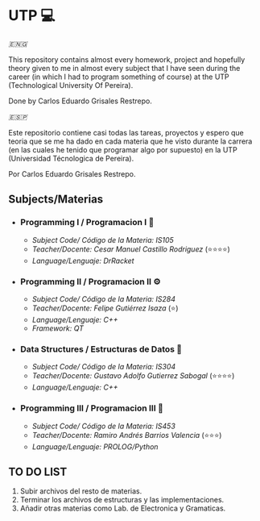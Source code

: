 # **UTP 💻**



*🇪🇳🇬*

This repository contains almost every homework, project and hopefully theory given to me in almost every subject that I have seen during the career (in which I had to program something of course) at the UTP (Technological University Of Pereira).

Done by Carlos Eduardo Grisales Restrepo.

*🇪​​​​​🇸​​​​​🇵​​​​​*

Este repositorio contiene casi todas las tareas, proyectos y espero que teoria que se me ha dado en cada materia que he visto durante la carrera (en las cuales he tenido que programar algo por supuesto) en la UTP (Universidad Técnologica de Pereira).

Por Carlos Eduardo Grisales Restrepo.

## **Subjects/Materias**
- ### **Programming I / Programacion I 🚀**
  - *Subject Code/ Código de la Materia: IS105*
  - *Teacher/Docente: Cesar Manuel Castillo Rodriguez* (⭐⭐⭐⭐)
  - *Language/Lenguaje: DrRacket*
  
- ### **Programming II / Programacion II ⚙️**
  - *Subject Code/ Código de la Materia: IS284*
  - *Teacher/Docente: Felipe Gutiérrez Isaza* (⭐)
  - *Language/Lenguaje: C++*
  - *Framework: QT*
- ### **Data Structures / Estructuras de Datos 🤖**
  - *Subject Code/ Código de la Materia: IS304*
  - *Teacher/Docente: Gustavo Adolfo Gutierrez Sabogal* (⭐⭐⭐⭐)
  - *Language/Lenguaje: C++*
- ### **Programming III / Programacion III 🐍**
  - *Subject Code/ Código de la Materia: IS453*
  - *Teacher/Docente: Ramiro Andrés Barrios Valencia* (⭐⭐⭐)
  - *Language/Lenguaje: PROLOG/Python*


## **TO DO LIST**
1. Subir archivos del resto de materias.
2. Terminar los archivos de estructuras y las implementaciones.
3. Añadir otras materias como Lab. de Electronica y Gramaticas. 
